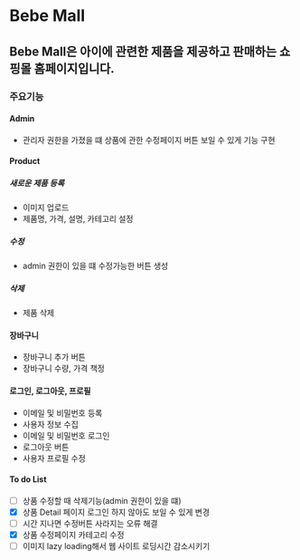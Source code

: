 # Bebe Mall

## Bebe Mall은 아이에 관련한 제품을 제공하고 판매하는 쇼핑몰 홈페이지입니다.

### 주요기능

#### Admin

- 관리자 권한을 가졌을 떄 상품에 관한 수정페이지 버튼 보일 수 있게 기능 구현

#### Product

##### 새로운 제품 등록

- 이미지 업로드
- 제품명, 가격, 설명, 카테고리 설정

##### 수정

- admin 권한이 있을 떄 수정가능한 버튼 생성

##### 삭제

- 제품 삭제

#### 장바구니

- 장바구니 추가 버튼
- 장바구니 수량, 가격 책정

#### 로그인, 로그아웃, 프로필

- 이메일 및 비밀번호 등록
- 사용자 정보 수집
- 이메일 및 비밀번호 로그인
- 로그아웃 버튼
- 사용자 프로필 수정

#### To do List

- [ ] 상품 수정할 때 삭제기능(admin 권한이 있을 떄)
- [x] 상품 Detail 페이지 로그인 하지 않아도 보일 수 있게 변경
- [ ] 시간 지나면 수정버튼 사라지는 오류 해결
- [x] 상품 수정페이지 카테고리 수정
- [ ] 이미지 lazy loading해서 웹 사이트 로딩시간 감소시키기
